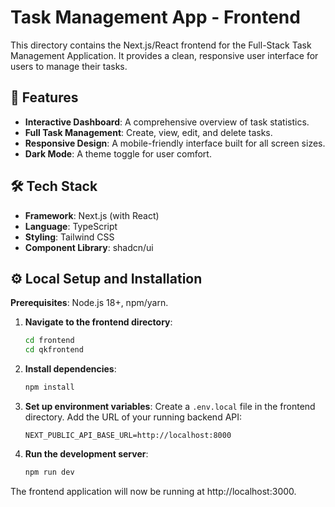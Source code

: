 # Task Management App - Frontend

This directory contains the Next.js/React frontend for the Full-Stack Task Management Application. It provides a clean, responsive user interface for users to manage their tasks.

## 🚀 Features

- **Interactive Dashboard**: A comprehensive overview of task statistics.
- **Full Task Management**: Create, view, edit, and delete tasks.
- **Responsive Design**: A mobile-friendly interface built for all screen sizes.
- **Dark Mode**: A theme toggle for user comfort.

## 🛠️ Tech Stack

- **Framework**: Next.js (with React)
- **Language**: TypeScript
- **Styling**: Tailwind CSS
- **Component Library**: shadcn/ui

## ⚙️ Local Setup and Installation

**Prerequisites**: Node.js 18+, npm/yarn.

1. **Navigate to the frontend directory**:
   ```bash
   cd frontend
   cd qkfrontend
   ```

2. **Install dependencies**:
   ```bash
   npm install
   ```

3. **Set up environment variables**:
   Create a `.env.local` file in the frontend directory. Add the URL of your running backend API:
   ```
   NEXT_PUBLIC_API_BASE_URL=http://localhost:8000
   ```

4. **Run the development server**:
   ```bash
   npm run dev
   ```

The frontend application will now be running at http://localhost:3000.